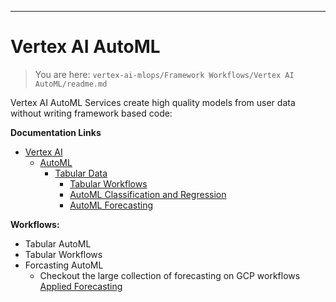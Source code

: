 ---
# Vertex AI AutoML
> You are here: `vertex-ai-mlops/Framework Workflows/Vertex AI AutoML/readme.md`

Vertex AI AutoML Services create high quality models from user data without writing framework based code:

**Documentation Links**
- [Vertex AI](https://cloud.google.com/vertex-ai/docs)
    - [AutoML](https://cloud.google.com/vertex-ai/docs/training-overview)
        - [Tabular Data](https://cloud.google.com/vertex-ai/docs/tabular-data/overview)
            - [Tabular Workflows](https://cloud.google.com/vertex-ai/docs/tabular-data/overview)
            - [AutoML Classification and Regression](https://cloud.google.com/vertex-ai/docs/tabular-data/classification-regression/overview)
            - [AutoML Forecasting](https://cloud.google.com/vertex-ai/docs/tabular-data/forecasting/overview)


**Workflows:**
- Tabular AutoML
- Tabular Workflows
- Forcasting AutoML
    - Checkout the large collection of forecasting on GCP workflows [Applied Forecasting](../../Applied%20Forecasting/readme.md)